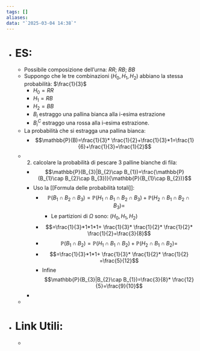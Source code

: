 ```yaml
---
tags: []
aliases: 
data: "`2025-03-04 14:38`"
---
```

- # ES:
	- Possibile composizione dell’urna: $RR$; $RB$; $BB$ 
	- Suppongo che le tre combinazioni ($H_{0},H_{1},H_{2}$) abbiano la stessa probabilità: $\frac{1}{3}$
		- $H_{0}=RR$
		- $H_{1}=RB$
		- $H_{2}=BB$
		- $B_{i}$ estraggo una pallina bianca alla i-esima estrazione
		- $B_{i}^{C}$ estraggo una rossa alla i-esima estrazione.
	- La probabilità che si estragga una pallina bianca:
		- $$\mathbb{P}(B)=\frac{1}{3}* \frac{1}{2}+\frac{1}{3}*1=\frac{1}{6}+\frac{1}{3}=\frac{1}{2}$$
	- 2) calcolare la probabilità di pescare 3 palline bianche di fila:
		- $$\mathbb{P}(B_{3}|B_{2}\cap B_{1})=\frac{\mathbb{P}(B_{1}\cap B_{2}\cap B_{3})}{\mathbb{P}(B_{1}\cap B_{2})}$$
		- Uso la [[Formula delle probabilità totali]]:
			- $$\mathbb{P}(B_{1}\cap B_{2}\cap B_{3})=\mathbb{P}(H_{1}\cap B_{1}\cap B_{2}\cap B_{3})+\mathbb{P}(H_{2}\cap B_{1}\cap B_{2}\cap B_{3})=$$
				- Le partizioni di $\Omega$ sono: $(H_{0},H_{1},H_{2})$
			- $$=\frac{1}{3}*1*1*1+ \frac{1}{3}* \frac{1}{2}* \frac{1}{2}* \frac{1}{2}=\frac{3}{8}$$
			- $$\mathbb{P}(B_{1}\cap B_{2})=\mathbb{P}(H_{1}\cap B_{1}\cap B_{2})+\mathbb{P}(H_{2}\cap B_{1}\cap B_{2})=$$
			- $$=\frac{1}{3}*1*1+ \frac{1}{3}* \frac{1}{2}* \frac{1}{2} =\frac{5}{12}$$
			- Infine $$\mathbb{P}(B_{3}|B_{2}\cap B_{1})=\frac{3}{8}* \frac{12}{5}=\frac{9}{10}$$
		- 
	- 
- # Link Utili:
	- 